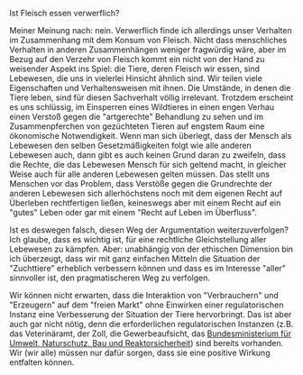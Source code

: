 ﻿Ist Fleisch essen verwerflich?

Meiner Meinung nach: nein. Verwerflich finde ich allerdings unser Verhalten im Zusammenhang mit dem Konsum von Fleisch. Nicht dass menschliches Verhalten in anderen Zusammenhängen weniger fragwürdig wäre, aber im Bezug auf den Verzehr von Fleisch kommt ein nicht von der Hand zu weisender Aspekt ins Spiel: die Tiere, deren Fleisch wir essen, sind Lebewesen, die uns in vielerlei Hinsicht ähnlich sind. Wir teilen viele Eigenschaften und Verhaltensweisen mit ihnen. Die Umstände, in denen die Tiere leben, sind für diesen Sachverhalt völlig irrelevant. Trotzdem erscheint es uns schlüssig, im Einsperren eines Wildtieres in einen engen Verhau einen Verstoß gegen die "artgerechte" Behandlung zu sehen und im Zusammenpferchen von gezüchteten Tieren auf engstem Raum eine  ökonomische Notwendigkeit. Wenn man sich überlegt, dass der Mensch als Lebewesen den selben Gesetzmäßigkeiten folgt wie alle anderen Lebewesen auch, dann gibt es auch keinen Grund daran zu zweifeln, dass die Rechte, die das Lebewesen Mensch für sich geltend macht, in gleicher Weise auch für alle anderen Lebewesen gelten müssen. Das stellt uns Menschen vor das Problem, dass Verstöße gegen die Grundrechte der anderen Lebewesen sich allerhöchstens noch mit dem eigenen Recht auf Überleben rechtfertigen ließen, keineswegs aber mit einem Recht auf ein "gutes" Leben oder gar mit einem "Recht auf Leben im Überfluss".

Ist es deswegen falsch, diesen Weg der Argumentation weiterzuverfolgen? Ich glaube, dass es wichtig ist, für eine rechtliche Gleichstellung aller Lebewesen zu kämpfen. Aber: unabhängig von der ethischen Dimension bin ich überzeugt, dass wir mit ganz einfachen Mitteln die Situation der "Zuchttiere" erheblich verbessern können und dass es im Interesse "aller" sinnvoller ist, den pragmatischeren Weg zu verfolgen.

Wir können nicht erwarten, dass die Interaktion von "Verbrauchern"  und "Erzeugern" auf dem "freien Markt" ohne Einwirken einer regulatorischen Instanz eine Verbesserung der Situation  der Tiere hervorbringt. Das ist aber auch gar nicht nötig, denn die erforderlichen regulatorischen Instanzen (z.B. das Veterinäramt, der Zoll, die Gewerbeaufsicht, das [Bundesministerium für Umwelt, Naturschutz, Bau und Reaktorsicherheit](https://www.bmub.bund.de)) sind bereits vorhanden. Wir (wir alle) müssen nur dafür sorgen, dass sie eine positive Wirkung entfalten können.



